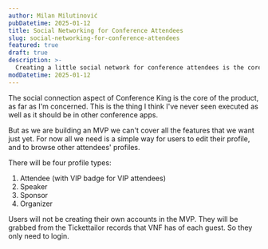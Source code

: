 ```yaml
---
author: Milan Milutinović
pubDatetime: 2025-01-12
title: Social Networking for Conference Attendees
slug: social-networking-for-conference-attendees
featured: true
draft: true
description: >-
  Creating a little social network for conference attendees is the core of Conference King. Getting this right is what will help build the relationships between attendees. Conferences are all about building relationships.
modDatetime: 2025-01-12
---
```


The social connection aspect of Conference King is the core of the product, as far as I'm concerned. This is the thing I think I've never seen executed as well as it should be in other conference apps.

But as we are building an MVP we can't cover all the features that we want just yet. For now all we need is a simple way for users to edit their profile, and to browse other attendees' profiles.

There will be four profile types:

1. Attendee (with VIP badge for VIP attendees)
2. Speaker
3. Sponsor
4. Organizer

Users will not be creating their own accounts in the MVP. They will be grabbed from the Tickettailor records that VNF has of each guest. So they only need to login.
